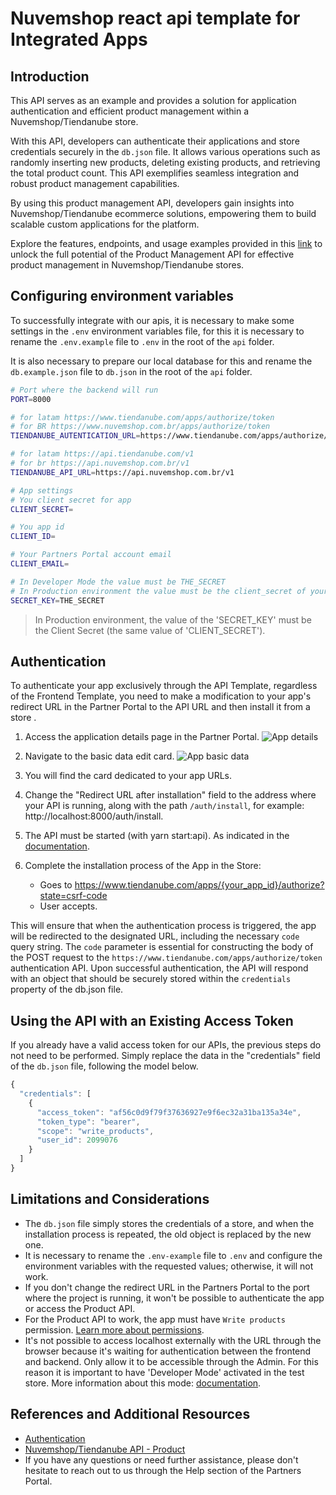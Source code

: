 # Nuvemshop react api template for Integrated Apps

## Introduction

This API serves as an example and provides a solution for application authentication and efficient product management within a Nuvemshop/Tiendanube store.

With this API, developers can authenticate their applications and store credentials securely in the `db.json` file. It allows various operations such as randomly inserting new products, deleting existing products, and retrieving the total product count. This API exemplifies seamless integration and robust product management capabilities.

By using this product management API, developers gain insights into Nuvemshop/Tiendanube ecommerce solutions, empowering them to build scalable custom applications for the platform.

Explore the features, endpoints, and usage examples provided in this [link](https://dev.nuvemshop.com.br/en/docs/getting-started#nuvemshop-api) to unlock the full potential of the Product Management API for effective product management in Nuvemshop/Tiendanube stores.

## Configuring environment variables

To successfully integrate with our apis, it is necessary to make some settings in the `.env` environment variables file, for this it is necessary to rename the `.env.example` file to `.env` in the root of the `api` folder.

It is also necessary to prepare our local database for this and rename the `db.example.json` file to `db.json` in the root of the `api` folder.

```bash
# Port where the backend will run
PORT=8000

# for latam https://www.tiendanube.com/apps/authorize/token
# for BR https://www.nuvemshop.com.br/apps/authorize/token
TIENDANUBE_AUTENTICATION_URL=https://www.tiendanube.com/apps/authorize/token

# for latam https://api.tiendanube.com/v1
# for br https://api.nuvemshop.com.br/v1
TIENDANUBE_API_URL=https://api.nuvemshop.com.br/v1

# App settings
# You client secret for app
CLIENT_SECRET=

# You app id
CLIENT_ID=

# Your Partners Portal account email
CLIENT_EMAIL=

# In Developer Mode the value must be THE_SECRET
# In Production environment the value must be the client_secret of your app
SECRET_KEY=THE_SECRET
```
> In Production environment, the value of the 'SECRET_KEY' must be the Client Secret (the same value of 'CLIENT_SECRET').

## Authentication

To authenticate your app exclusively through the API Template, regardless of the Frontend Template, you need to make a modification to your app's redirect URL in the Partner Portal to the API URL and then install it from a store .

1. Access the application details page in the Partner Portal.
   ![App details](./docs/my-new-app.png "App details")

2. Navigate to the basic data edit card.
   ![App basic data](./docs/card-basic-data.png "App basic data")

3. You will find the card dedicated to your app URLs.
4. Change the "Redirect URL after installation" field to the address where your API is running, along with the path `/auth/install`, for example: http://localhost:8000/auth/install.
5. The API must be started (with yarn start:api). As indicated in the [documentation](../README.md#running-the-api).
6. Complete the installation process of the App in the Store:
   - Goes to https://www.tiendanube.com/apps/{your_app_id}/authorize?state=csrf-code
   - User accepts.

This will ensure that when the authentication process is triggered, the app will be redirected to the designated URL, including the necessary `code` query string. The `code` parameter is essential for constructing the body of the POST request to the `https://www.tiendanube.com/apps/authorize/token` authentication API. Upon successful authentication, the API will respond with an object that should be securely stored within the `credentials` property of the db.json file.

## Using the API with an Existing Access Token

If you already have a valid access token for our APIs, the previous steps do not need to be performed. Simply replace the data in the "credentials" field of the `db.json` file, following the model below.

```ts
{
  "credentials": [
    {
      "access_token": "af56c0d9f79f37636927e9f6ec32a31ba135a34e",
      "token_type": "bearer",
      "scope": "write_products",
      "user_id": 2099076
    }
  ]
}
```

## Limitations and Considerations

- The `db.json` file simply stores the credentials of a store, and when the installation process is repeated, the old object is replaced by the new one.
- It is necessary to rename the `.env-example` file to `.env` and configure the environment variables with the requested values; otherwise, it will not work.
- If you don't change the redirect URL in the Partners Portal to the port where the project is running, it won't be possible to authenticate the app or access the Product API.
- For the Product API to work, the app must have `Write products` permission. [Learn more about permissions](https://dev.nuvemshop.com.br/en/docs/developer-tools/nuvemshop-api#accessing-the-product-api).
- It's not possible to access localhost externally with the URL through the browser because it's waiting for authentication between the frontend and backend. Only allow it to be accessible through the Admin. For this reason it is important to have 'Developer Mode' activated in the test store. More information about this mode: [documentation](https://dev.nuvemshop.com.br/en/docs/applications/native#developer-mode).

## References and Additional Resources

- [Authentication](https://dev.nuvemshop.com.br/en/docs/applications/authentication)
- [Nuvemshop/Tiendanube API - Product](https://dev.nuvemshop.com.br/en/docs/developer-tools/nuvemshop-api#accessing-the-product-api)
- If you have any questions or need further assistance, please don't hesitate to reach out to us through the Help section of the Partners Portal.
